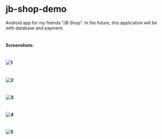 # jb-shop-demo
Android app for my friends "JB Shop". In the future, this application will be with database and payment.
#
<b>Screenshots:
#
![1](https://user-images.githubusercontent.com/44515882/98544093-a954c380-22bd-11eb-90e0-157135b472ba.PNG)
#
![2](https://user-images.githubusercontent.com/44515882/98544162-cb4e4600-22bd-11eb-8b96-0d8e7a610762.PNG)
#
![3](https://user-images.githubusercontent.com/44515882/98544168-cdb0a000-22bd-11eb-8821-2da3910162d1.PNG)
#
![4](https://user-images.githubusercontent.com/44515882/98544175-cf7a6380-22bd-11eb-9ac0-f54d31da9a5b.PNG)
#
![5](https://user-images.githubusercontent.com/44515882/98544180-d1442700-22bd-11eb-9567-4b967ba9dc62.PNG)

